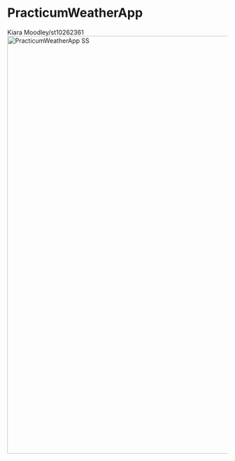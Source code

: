# PracticumWeatherApp
Kiara Moodley/st10262361
<img width="954" alt="PracticumWeatherApp SS" src="https://github.com/ST10262361/PracticumWeatherApp/assets/129286018/88e83d35-534e-40a5-8da8-214bff5236de">
